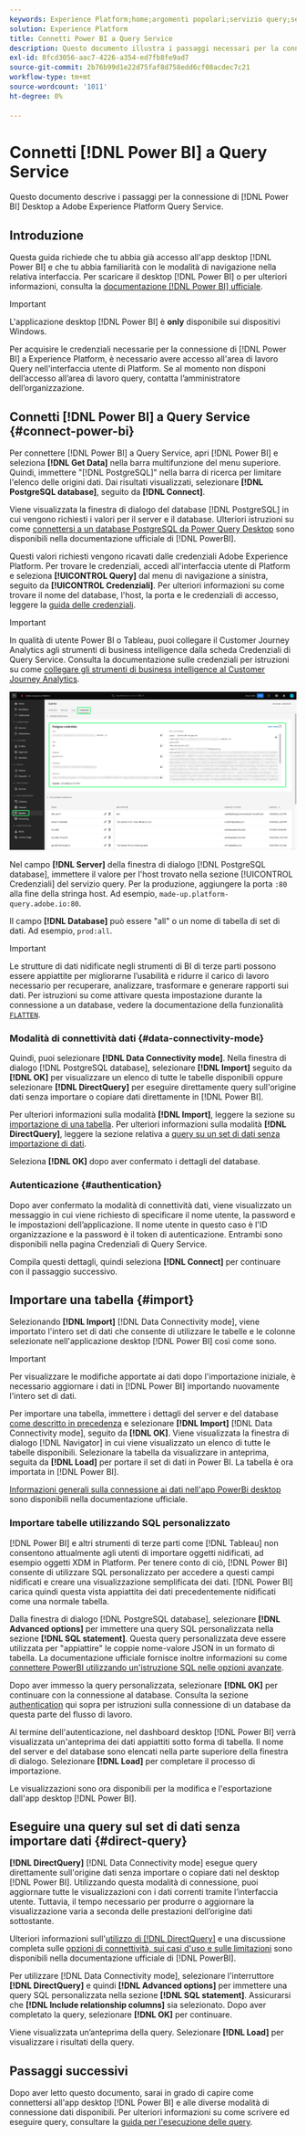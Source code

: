 ```yaml
---
keywords: Experience Platform;home;argomenti popolari;servizio query;servizio query;Power BI;power bi;connettersi al servizio query;
solution: Experience Platform
title: Connetti Power BI a Query Service
description: Questo documento illustra i passaggi necessari per la connessione di Power BI con Adobe Experience Platform Query Service.
exl-id: 8fcd3056-aac7-4226-a354-ed7fb8fe9ad7
source-git-commit: 2b76b99d1e22d75faf8d758edd6cf08acdec7c21
workflow-type: tm+mt
source-wordcount: '1011'
ht-degree: 0%

---
```


# Connetti [!DNL Power BI] a Query Service

Questo documento descrive i passaggi per la connessione di [!DNL Power BI] Desktop a Adobe Experience Platform Query Service.

## Introduzione

Questa guida richiede che tu abbia già accesso all&#39;app desktop [!DNL Power BI] e che tu abbia familiarità con le modalità di navigazione nella relativa interfaccia. Per scaricare il desktop [!DNL Power BI] o per ulteriori informazioni, consulta la [documentazione [!DNL Power BI] ufficiale](https://docs.microsoft.com/en-us/power-bi/).

>[!IMPORTANT]
>
> L&#39;applicazione desktop [!DNL Power BI] è **only** disponibile sui dispositivi Windows.

Per acquisire le credenziali necessarie per la connessione di [!DNL Power BI] a Experience Platform, è necessario avere accesso all&#39;area di lavoro Query nell&#39;interfaccia utente di Platform. Se al momento non disponi dell’accesso all’area di lavoro query, contatta l’amministratore dell’organizzazione.

## Connetti [!DNL Power BI] a Query Service {#connect-power-bi}

Per connettere [!DNL Power BI] a Query Service, apri [!DNL Power BI] e seleziona **[!DNL Get Data]** nella barra multifunzione del menu superiore. Quindi, immettere &quot;[!DNL PostgreSQL]&quot; nella barra di ricerca per limitare l&#39;elenco delle origini dati. Dai risultati visualizzati, selezionare **[!DNL PostgreSQL database]**, seguito da **[!DNL Connect]**.

Viene visualizzata la finestra di dialogo del database [!DNL PostgreSQL] in cui vengono richiesti i valori per il server e il database. Ulteriori istruzioni su come [connettersi a un database PostgreSQL da Power Query Desktop](https://learn.microsoft.com/en-us/power-query/connectors/postgresql#connect-to-a-postgresql-database-from-power-query-desktop) sono disponibili nella documentazione ufficiale di [!DNL PowerBI].

Questi valori richiesti vengono ricavati dalle credenziali Adobe Experience Platform. Per trovare le credenziali, accedi all&#39;interfaccia utente di Platform e seleziona **[!UICONTROL Query]** dal menu di navigazione a sinistra, seguito da **[!UICONTROL Credenziali]**. Per ulteriori informazioni su come trovare il nome del database, l&#39;host, la porta e le credenziali di accesso, leggere la [guida delle credenziali](../ui/credentials.md).

>[!IMPORTANT]
>
>In qualità di utente Power BI o Tableau, puoi collegare il Customer Journey Analytics agli strumenti di business intelligence dalla scheda Credenziali di Query Service. Consulta la documentazione sulle credenziali per istruzioni su come [collegare gli strumenti di business intelligence al Customer Journey Analytics](../ui/credentials.md#connect-to-customer-journey-analytics).

![L&#39;area di lavoro Query di Experience Platform con la scheda Credenziali e le credenziali in scadenza evidenziate.](../images/clients/power-bi/query-service-credentials-page.png)

Nel campo **[!DNL Server]** della finestra di dialogo [!DNL PostgreSQL database], immettere il valore per l&#39;host trovato nella sezione [!UICONTROL Credenziali] del servizio query. Per la produzione, aggiungere la porta `:80` alla fine della stringa host. Ad esempio, `made-up.platform-query.adobe.io:80`.

Il campo **[!DNL Database]** può essere &quot;all&quot; o un nome di tabella di set di dati. Ad esempio, `prod:all`.

>[!IMPORTANT]
>
>Le strutture di dati nidificate negli strumenti di BI di terze parti possono essere appiattite per migliorarne l’usabilità e ridurre il carico di lavoro necessario per recuperare, analizzare, trasformare e generare rapporti sui dati. Per istruzioni su come attivare questa impostazione durante la connessione a un database, vedere la documentazione della funzionalità [`FLATTEN`](../key-concepts/flatten-nested-data.md).

### Modalità di connettività dati {#data-connectivity-mode}

Quindi, puoi selezionare **[!DNL Data Connectivity mode]**. Nella finestra di dialogo [!DNL PostgreSQL database], selezionare **[!DNL Import]** seguito da **[!DNL OK]** per visualizzare un elenco di tutte le tabelle disponibili oppure selezionare **[!DNL DirectQuery]** per eseguire direttamente query sull&#39;origine dati senza importare o copiare dati direttamente in [!DNL Power BI].

Per ulteriori informazioni sulla modalità **[!DNL Import]**, leggere la sezione su [importazione di una tabella](#import). Per ulteriori informazioni sulla modalità **[!DNL DirectQuery]**, leggere la sezione relativa a [query su un set di dati senza importazione di dati](#direct-query).

Seleziona **[!DNL OK]** dopo aver confermato i dettagli del database.

### Autenticazione {#authentication}

Dopo aver confermato la modalità di connettività dati, viene visualizzato un messaggio in cui viene richiesto di specificare il nome utente, la password e le impostazioni dell’applicazione. Il nome utente in questo caso è l&#39;ID organizzazione e la password è il token di autenticazione. Entrambi sono disponibili nella pagina Credenziali di Query Service.

Compila questi dettagli, quindi seleziona **[!DNL Connect]** per continuare con il passaggio successivo.

## Importare una tabella {#import}

Selezionando **[!DNL Import]** [!DNL Data Connectivity mode], viene importato l&#39;intero set di dati che consente di utilizzare le tabelle e le colonne selezionate nell&#39;applicazione desktop [!DNL Power BI] così come sono.

>[!IMPORTANT]
>
>Per visualizzare le modifiche apportate ai dati dopo l&#39;importazione iniziale, è necessario aggiornare i dati in [!DNL Power BI] importando nuovamente l&#39;intero set di dati.

Per importare una tabella, immettere i dettagli del server e del database [come descritto in precedenza](#connect-power-bi) e selezionare **[!DNL Import]** [!DNL Data Connectivity mode], seguito da **[!DNL OK]**. Viene visualizzata la finestra di dialogo [!DNL Navigator] in cui viene visualizzato un elenco di tutte le tabelle disponibili. Selezionare la tabella da visualizzare in anteprima, seguita da **[!DNL Load]** per portare il set di dati in Power BI. La tabella è ora importata in [!DNL Power BI].

[Informazioni generali sulla connessione ai dati nell&#39;app PowerBi desktop](https://learn.microsoft.com/en-us/power-bi/connect-data/desktop-quickstart-connect-to-data#connect-to-data) sono disponibili nella documentazione ufficiale.

### Importare tabelle utilizzando SQL personalizzato

[!DNL Power BI] e altri strumenti di terze parti come [!DNL Tableau] non consentono attualmente agli utenti di importare oggetti nidificati, ad esempio oggetti XDM in Platform. Per tenere conto di ciò, [!DNL Power BI] consente di utilizzare SQL personalizzato per accedere a questi campi nidificati e creare una visualizzazione semplificata dei dati. [!DNL Power BI] carica quindi questa vista appiattita dei dati precedentemente nidificati come una normale tabella.

Dalla finestra di dialogo [!DNL PostgreSQL database], selezionare **[!DNL Advanced options]** per immettere una query SQL personalizzata nella sezione **[!DNL SQL statement]**. Questa query personalizzata deve essere utilizzata per &quot;appiattire&quot; le coppie nome-valore JSON in un formato di tabella. La documentazione ufficiale fornisce inoltre informazioni su come [connettere PowerBI utilizzando un&#39;istruzione SQL nelle opzioni avanzate](https://learn.microsoft.com/en-us/power-query/connectors/postgresql#connect-using-advanced-options).

Dopo aver immesso la query personalizzata, selezionare **[!DNL OK]** per continuare con la connessione al database. Consulta la sezione [authentication](#authentication) qui sopra per istruzioni sulla connessione di un database da questa parte del flusso di lavoro.

Al termine dell&#39;autenticazione, nel dashboard desktop [!DNL Power BI] verrà visualizzata un&#39;anteprima dei dati appiattiti sotto forma di tabella. Il nome del server e del database sono elencati nella parte superiore della finestra di dialogo. Selezionare **[!DNL Load]** per completare il processo di importazione.

Le visualizzazioni sono ora disponibili per la modifica e l&#39;esportazione dall&#39;app desktop [!DNL Power BI].

## Eseguire una query sul set di dati senza importare dati {#direct-query}

**[!DNL DirectQuery]** [!DNL Data Connectivity mode] esegue query direttamente sull&#39;origine dati senza importare o copiare dati nel desktop [!DNL Power BI]. Utilizzando questa modalità di connessione, puoi aggiornare tutte le visualizzazioni con i dati correnti tramite l’interfaccia utente. Tuttavia, il tempo necessario per produrre o aggiornare la visualizzazione varia a seconda delle prestazioni dell’origine dati sottostante.

Ulteriori informazioni sull&#39;[utilizzo di [!DNL DirectQuery]](https://learn.microsoft.com/en-us/power-bi/connect-data/desktop-use-directquery) e una discussione completa sulle [opzioni di connettività, sui casi d&#39;uso e sulle limitazioni](https://learn.microsoft.com/en-us/power-bi/connect-data/desktop-directquery-about) sono disponibili nella documentazione ufficiale di [!DNL PowerBI].

Per utilizzare [!DNL Data Connectivity mode], selezionare l&#39;interruttore **[!DNL DirectQuery]** e quindi **[!DNL Advanced options]** per immettere una query SQL personalizzata nella sezione **[!DNL SQL statement]**. Assicurarsi che **[!DNL Include relationship columns]** sia selezionato. Dopo aver completato la query, selezionare **[!DNL OK]** per continuare.

Viene visualizzata un’anteprima della query. Selezionare **[!DNL Load]** per visualizzare i risultati della query.

## Passaggi successivi

Dopo aver letto questo documento, sarai in grado di capire come connettersi all&#39;app desktop [!DNL Power BI] e alle diverse modalità di connessione dati disponibili. Per ulteriori informazioni su come scrivere ed eseguire query, consultare la [guida per l&#39;esecuzione delle query](../best-practices/writing-queries.md).
